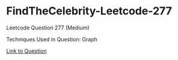 # FindTheCelebrity-Leetcode-277

Leetcode Question 277 (Medium)

Techniques Used in Question:
Graph

[Link to Question](https://leetcode.com/problems/find-the-celebrity/)
